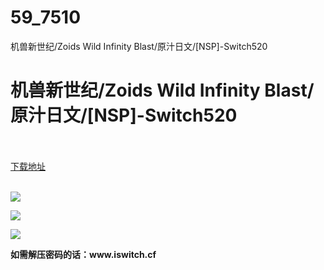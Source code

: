 # 59_7510
机兽新世纪/Zoids Wild Infinity Blast/原汁日文/[NSP]-Switch520
# 机兽新世纪/Zoids Wild Infinity Blast/原汁日文/[NSP]-Switch520
 <br/></br>
[下载地址](https://www.switch520.cc/article/7510 "下载地址")
<br/></br>

<p><span><strong><img src="https://www.switch520.cc/muke_img/upload_art_editor_20201127-1_a3d12262a3f9313c5c919ac7ec72f571.jpg"></strong></span></p>
<p><span><strong><img src="https://www.switch520.cc/muke_img/upload_art_editor_20201127-1_8b0c65132bb7dae8479eb40472ee8aed.jpg"></strong></span></p>
<p><span><strong><img src="https://www.switch520.cc/muke_img/upload_art_editor_20201127-1_9bd0da04de61c98a23417164510a8e71.jpg"></strong></span></p>
<p></p>
<p><span><strong>如需解压密码的话：www.iswitch.cf</strong></span></p>
<p></p>

